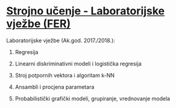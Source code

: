 # [Strojno učenje - Laboratorijske vježbe (FER)](https://www.fer.unizg.hr/predmet/su/)

Laboratorijske vježbe (Ak.god. 2017./2018.):

  1. Regresija

  2. Linearni diskriminativni modeli i logistička regresija

  3. Stroj potpornih vektora i algoritam k-NN

  4. Ansambli i procjena parametara

  5. Probabilistički grafički modeli, grupiranje, vrednovanje modela
